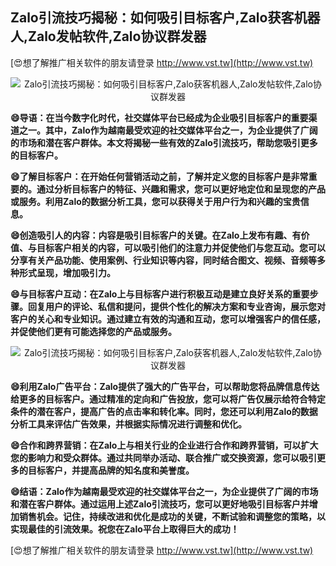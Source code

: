 ## **Zalo引流技巧揭秘：如何吸引目标客户,Zalo获客机器人,Zalo发帖软件,Zalo协议群发器**

[😍想了解推广相关软件的朋友请登录 http://www.vst.tw](http://www.vst.tw)

 <center><img src="https://vst.tw/MP4/tuiguang/png/1.png" alt="Zalo引流技巧揭秘：如何吸引目标客户,Zalo获客机器人,Zalo发帖软件,Zalo协议群发器"></center>

**😄导语：在当今数字化时代，社交媒体平台已经成为企业吸引目标客户的重要渠道之一。其中，Zalo作为越南最受欢迎的社交媒体平台之一，为企业提供了广阔的市场和潜在客户群体。本文将揭秘一些有效的Zalo引流技巧，帮助您吸引更多的目标客户。**

**😄了解目标客户：在开始任何营销活动之前，了解并定义您的目标客户是非常重要的。通过分析目标客户的特征、兴趣和需求，您可以更好地定位和呈现您的产品或服务。利用Zalo的数据分析工具，您可以获得关于用户行为和兴趣的宝贵信息。**

**😄创造吸引人的内容：内容是吸引目标客户的关键。在Zalo上发布有趣、有价值、与目标客户相关的内容，可以吸引他们的注意力并促使他们与您互动。您可以分享有关产品功能、使用案例、行业知识等内容，同时结合图文、视频、音频等多种形式呈现，增加吸引力。**

**😄与目标客户互动：在Zalo上与目标客户进行积极互动是建立良好关系的重要步骤。回复用户的评论、私信和提问，提供个性化的解决方案和专业咨询，展示您对客户的关心和专业知识。通过建立有效的沟通和互动，您可以增强客户的信任感，并促使他们更有可能选择您的产品或服务。**

 <center><img src="https://vst.tw/MP4/tuiguang/png/1.png" alt="Zalo引流技巧揭秘：如何吸引目标客户,Zalo获客机器人,Zalo发帖软件,Zalo协议群发器"></center>

**😄利用Zalo广告平台：Zalo提供了强大的广告平台，可以帮助您将品牌信息传达给更多的目标客户。通过精准的定向和广告投放，您可以将广告仅展示给符合特定条件的潜在客户，提高广告的点击率和转化率。同时，您还可以利用Zalo的数据分析工具来评估广告效果，并根据实际情况进行调整和优化。**

**😄合作和跨界营销：在Zalo上与相关行业的企业进行合作和跨界营销，可以扩大您的影响力和受众群体。通过共同举办活动、联合推广或交换资源，您可以吸引更多的目标客户，并提高品牌的知名度和美誉度。**

**😄结语：Zalo作为越南最受欢迎的社交媒体平台之一，为企业提供了广阔的市场和潜在客户群体。通过运用上述Zalo引流技巧，您可以更好地吸引目标客户并增加销售机会。记住，持续改进和优化是成功的关键，不断试验和调整您的策略，以实现最佳的引流效果。祝您在Zalo平台上取得巨大的成功！**

[😍想了解推广相关软件的朋友请登录 http://www.vst.tw](http://www.vst.tw)



